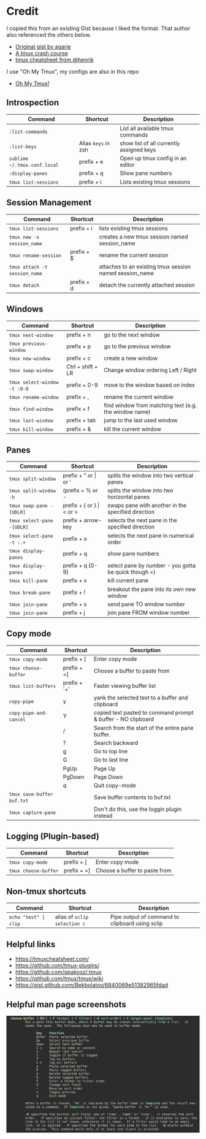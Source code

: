 # Credit

I copied this from an existing Gist because I liked the format.  That author also referenced the others below.
* [Original gist by agarie](https://gist.github.com/agarie/b65728102f5a3a577243)
* [A tmux crash course](https://robots.thoughtbot.com/a-tmux-crash-course)
* [tmux cheatsheet from @henrik](https://gist.github.com/henrik/1967800)

I use "Oh My Tmux", my configs are also in this repo
* [Oh My Tmux!](https://github.com/gpakosz/.tmux)


## Introspection

| Command | Shortcut | Description |
|---------|----------|-------------|
|`:list-commands`||List all available tmux commands|
|`:list-keys`|Alias `keys` in zsh|show list of all currently assigned keys|
|`sublime ~/.tmux.conf.local`|prefix + e|Open up tmux config in an editor|
|`:display-panes`|prefix + q|Show pane numbers|
|`tmux list-sessions`|prefix + i|Lists existing tmux sessions|


## Session Management

| Command | Shortcut | Description |
|---------|----------|-------------|
|`tmux list-sessions`|prefix + i|lists existing tmux sessions|
|`tmux new -s session_name`||creates a new tmux session named session_name|
|`tmux rename-session`|prefix + $|rename the current session|
|`tmux attach -t session_name`||attaches to an existing tmux session named session_name|
|`tmux detach`|prefix + d|detach the currently attached session|


## Windows

| Command | Shortcut | Description |
|---------|----------|-------------|
|`tmux next-window`|prefix + n|go to the next window|
|`tmux previous-window`|prefix + p|go to the previous window|
|`tmux new-window`|prefix + c|create a new window|
|`tmux swap-window`|Ctrl + shift + LR|Change window ordering Left / Right|
|`tmux select-window -t :0-9`|prefix + 0-9|move to the window based on index|
|`tmux rename-window`|prefix + ,|rename the current window|
|`tmux find-window`|prefix + f|find window from matching text (e.g. the window name)|
|`tmux last-window`|prefix + tab|jump to the last used window|
|`tmux kill-window`|prefix + &|kill the current window|


## Panes

| Command | Shortcut | Description |
|---------|----------|-------------|
|`tmux split-window`|prefix + " or \| or ' |splits the window into two vertical panes|
|`tmux split-window -h`|(prefix + % or -|splits the window into two horizontal panes|
|`tmux swap-pane -[UDLR]`|prefix + { or } \| < or > |swaps pane with another in the specified direction|
|`tmux select-pane -[UDLR]`|prefix + arrow-key|selects the next pane in the specified direction|
|`tmux select-pane -t :.+`|prefix + o|selects the next pane in numerical order|
|`tmux display-panes`|prefix + q|show pane numbers|
|`tmux display-panes`|prefix + q [0-9]|select pane by number - you gotta be quick though =)|
|`tmux kill-pane`|prefix + x|kill current pane|
|`tmux break-pane`|prefix + !|breakout the pane into its own new window|
|`tmux join-pane`|prefix + s|send pane TO window number|
|`tmux join-pane`|prefix + j|join pane FROM window number|

## Copy mode

| Command | Shortcut | Description |
|---------|----------|-------------|
|`tmux copy-mode`|prefix + [|Enter copy mode|
|`tmux choose-buffer`|prefix + =]|Choose a buffer to paste from|
|`tmux list-buffers`|prefix + '+'|Faster viewing buffer list|
|`copy-pipe `|y|yank the selected text to a buffer and clipboard|
|`copy-pipe-and-cancel `|Y|copied text pasted to command prompt & buffer - NO clipboard|
||/|Search from the start of the entire pane buffer.|
||?|Search backward|
||g|Go to top line|
||G|Go to last line|
||PgUp|Page Up|
||PgDown|Page Down|
||q|Quit copy-mode|
|`tmux save-buffer buf.txt`||Save buffer contents to buf.txt|
|`tmux capture-pane`||Don't do this, use the loggin plugin instead|


## Logging (Plugin-based)

| Command | Shortcut | Description |
|---------|----------|-------------|
|`tmux copy-mode`|prefix + [|Enter copy mode|
|`tmux choose-buffer`|prefix + =]|Choose a buffer to paste from|

## Non-tmux shortcuts

| Command | Shortcut | Description |
|---------|----------|-------------|
|`echo "test" \| clip`|alias of `xclip selection c`|Pipe output of command to clipboard using xclip|


## Helpful links

* https://tmuxcheatsheet.com/
* https://github.com/tmux-plugins/
* https://github.com/gpakosz/.tmux
* https://github.com/tmux/tmux/wiki
* https://gist.github.com/Bekbolatov/6840069e51382965fdad

## Helpful man page screenshots

<img src="https://github.com/andyacer/tmux-cheatsheet/raw/main/choose-buffer.png">


<!-- 

Comments / testing stuff here:

'#{pane_current_path}'

 -->